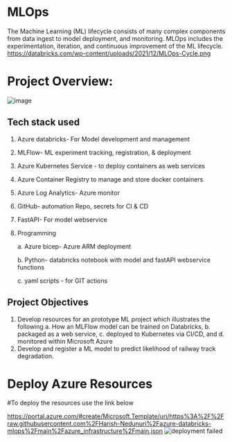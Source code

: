 # MLOps
The Machine Learning (ML) lifecycle consists of many complex components from data ingest to model deployment, and monitoring. MLOps includes the experimentation, iteration, and continuous improvement of the ML lifecycle.
https://databricks.com/wp-content/uploads/2021/12/MLOps-Cycle.png
# Project Overview:
 ![image](https://user-images.githubusercontent.com/97321212/166095207-d89e2b18-e9d9-450c-80fd-652b03d95d69.png)
## Tech stack used 
1. Azure databricks- For Model development  and management
2. MLFlow- ML experiment tracking, registration, & deployment
3. Azure Kubernetes Service - to deploy containers as web services 
4. Azure Container Registry to manage and store docker containers
5. Azure Log Analytics- Azure monitor
6. GitHub- automation Repo, secrets for CI & CD
7. FastAPI- For model webservice
8. Programming 

    a. Azure bicep- Azure ARM deployment 
       
    b. Python- databricks notebook with model  and fastAPI webservice functions
    
    c. yaml scripts - for GIT actions
 

## Project Objectives
1. Develop resources for an prototype ML project which illustrates the following
    a. How an MLFlow model can be trained on Databricks, 
    b. packaged as a web service, 
    c. deployed to Kubernetes via CI/CD, and 
    d. monitored within Microsoft Azure
2. Develop and register a ML model to predict likelihood of railway track degradation.

# Deploy Azure Resources

#To deploy the resources use the link below

https://portal.azure.com/#create/Microsoft.Template/uri/https%3A%2F%2Fraw.githubusercontent.com%2FHarish-Nedunuri%2Fazure-databricks-mlops%2Fmain%2Fazure_infrastructure%2Fmain.json
![deployment failed](https://user-images.githubusercontent.com/97321212/166141017-2024d8fc-df05-4726-910b-ecbd2dd74352.JPG)

